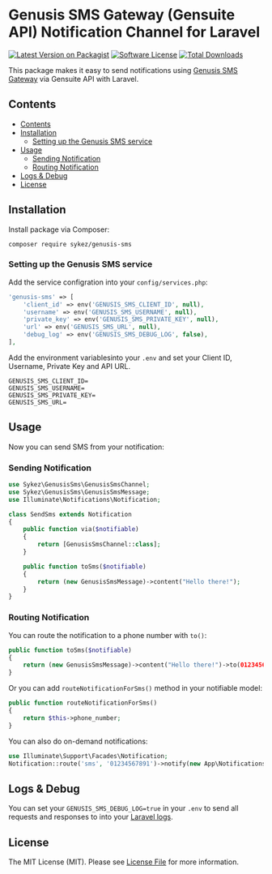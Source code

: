 # Genusis SMS Gateway (Gensuite API) Notification Channel for Laravel

[![Latest Version on Packagist](https://img.shields.io/packagist/v/sykez/genusis-sms.svg?style=flat-square)](https://packagist.org/packages/sykez/genusis-sms)
[![Software License](https://img.shields.io/badge/license-MIT-brightgreen.svg?style=flat-square)](LICENSE.md)
[![Total Downloads](https://img.shields.io/packagist/dt/sykez/genusis-sms.svg?style=flat-square)](https://packagist.org/packages/sykez/genusis-sms)

This package makes it easy to send notifications using [Genusis SMS Gateway](https://genusis.com/) via Gensuite API with Laravel.

## Contents

- [Contents](#contents)
- [Installation](#installation)
  - [Setting up the Genusis SMS service](#setting-up-the-genusis-sms-service)
- [Usage](#usage)
  - [Sending Notification](#sending-notification)
  - [Routing Notification](#routing-notification)
- [Logs & Debug](#logs--debug)
- [License](#license)

## Installation

Install package via Composer:

```
composer require sykez/genusis-sms
```

### Setting up the Genusis SMS service

Add the service configration into your `config/services.php`:

```php
'genusis-sms' => [
	'client_id' => env('GENUSIS_SMS_CLIENT_ID', null),
	'username' => env('GENUSIS_SMS_USERNAME', null),
	'private_key' => env('GENUSIS_SMS_PRIVATE_KEY', null),
	'url' => env('GENUSIS_SMS_URL', null),
	'debug_log' => env('GENUSIS_SMS_DEBUG_LOG', false),
],
```

Add the environment variablesinto your `.env` and set your Client ID, Username, Private Key and API URL.

```
GENUSIS_SMS_CLIENT_ID=
GENUSIS_SMS_USERNAME=
GENUSIS_SMS_PRIVATE_KEY=
GENUSIS_SMS_URL=
```

## Usage

Now you can send SMS from your notification:

### Sending Notification

```php
use Sykez\GenusisSms\GenusisSmsChannel;
use Sykez\GenusisSms\GenusisSmsMessage;
use Illuminate\Notifications\Notification;

class SendSms extends Notification
{
    public function via($notifiable)
    {
        return [GenusisSmsChannel::class];
    }

    public function toSms($notifiable)
    {
        return (new GenusisSmsMessage)->content("Hello there!");
    }
}
```

### Routing Notification

You can route the notification to a phone number with `to()`:

```php
public function toSms($notifiable)
{
	return (new GenusisSmsMessage)->content("Hello there!")->to(01234567891);
}
```

Or you can add `routeNotificationForSms()` method in your notifiable model:

```php
public function routeNotificationForSms()
{
    return $this->phone_number;
}
```

You can also do on-demand notifications:

```php
use Illuminate\Support\Facades\Notification;
Notification::route('sms', '01234567891')->notify(new App\Notifications\SendSms(['Hello again.']));
```

## Logs & Debug

You can set your `GENUSIS_SMS_DEBUG_LOG=true` in your `.env` to send all requests and responses to into your [Laravel logs](https://laravel.com/docs/master/logging).

## License

The MIT License (MIT). Please see [License File](LICENSE) for more information.
